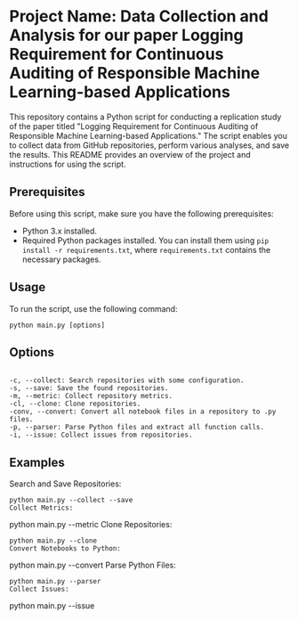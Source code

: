 # Project Name: Data Collection and Analysis for our paper Logging Requirement for Continuous Auditing of Responsible Machine Learning-based Applications

This repository contains a Python script for conducting a replication study of the paper titled "Logging Requirement for Continuous Auditing of Responsible Machine Learning-based Applications." The script enables you to collect data from GitHub repositories, perform various analyses, and save the results. This README provides an overview of the project and instructions for using the script.

## Prerequisites

Before using this script, make sure you have the following prerequisites:

- Python 3.x installed.
- Required Python packages installed. You can install them using `pip install -r requirements.txt`, where `requirements.txt` contains the necessary packages.

## Usage

To run the script, use the following command:

```
python main.py [options]
```
## Options
```

-c, --collect: Search repositories with some configuration.
-s, --save: Save the found repositories.
-m, --metric: Collect repository metrics.
-cl, --clone: Clone repositories.
-conv, --convert: Convert all notebook files in a repository to .py files.
-p, --parser: Parse Python files and extract all function calls.
-i, --issue: Collect issues from repositories.
```
## Examples
Search and Save Repositories:
```
python main.py --collect --save
Collect Metrics:

```
python main.py --metric
Clone Repositories:

```
python main.py --clone
Convert Notebooks to Python:

```
python main.py --convert
Parse Python Files:

```
python main.py --parser
Collect Issues:

```
python main.py --issue
```
